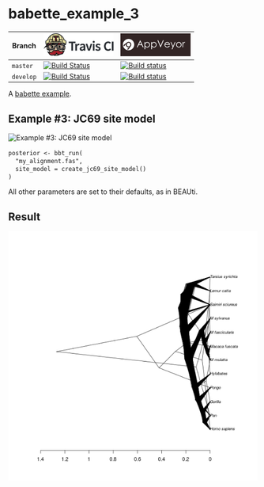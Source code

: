 # babette_example_3

Branch   |[![Travis CI logo](pics/TravisCI.png)](https://travis-ci.org)                                                                                           |[![AppVeyor logo](pics/AppVeyor.png)](https://appveyor.com)                                                                                               
---------|--------------------------------------------------------------------------------------------------------------------------------------------------------|--------------------------------------------------------------------------------------------------------------------------------------------------------------------------------------------
`master` |[![Build Status](https://travis-ci.org/richelbilderbeek/babette_example_3.svg?branch=master)](https://travis-ci.org/richelbilderbeek/babette_example_3) |[![Build status](https://ci.appveyor.com/api/projects/status/k2cwbmf06f7qwkf8/branch/master?svg=true)](https://ci.appveyor.com/project/richelbilderbeek/babette-example-3/branch/master)
`develop`|[![Build Status](https://travis-ci.org/richelbilderbeek/babette_example_3.svg?branch=develop)](https://travis-ci.org/richelbilderbeek/babette_example_3)|[![Build status](https://ci.appveyor.com/api/projects/status/k2cwbmf06f7qwkf8/branch/develop?svg=true)](https://ci.appveyor.com/project/richelbilderbeek/babette-example-3/branch/develop)

A [babette example](https://github.com/richelbilderbeek/babette_examples).

## Example #3: JC69 site model

![Example #3: JC69 site model](jc69_2_4.png)

```
posterior <- bbt_run(
  "my_alignment.fas",
  site_model = create_jc69_site_model()
)
```

All other parameters are set to their defaults, as in BEAUti.

## Result

![](result.png)
